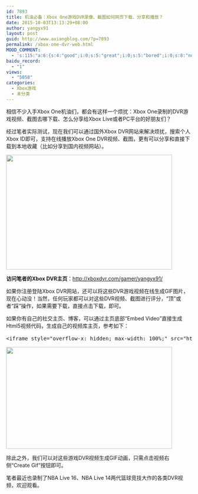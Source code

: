 ```yaml
---
id: 7893
title: 机油必备：Xbox One游戏DVR录像、截图如何网页下载、分享和播放？
date: 2015-10-03T13:13:29+08:00
author: yangyx91
layout: post
guid: http://www.axiangblog.com/?p=7893
permalink: /xbox-one-dvr-web.html
MOOD_COMMENT:
  - 's:115:"a:6:{s:4:"good";i:0;s:5:"great";i:0;s:5:"bored";i:0;s:8:"nonsense";i:0;s:13:"notunderstand";i:0;s:7:"passing";i:0;}";'
baidu_record:
  - "1"
views:
  - "5058"
categories:
  - Xbox游戏
  - 未分类
---
```

相信不少入手Xbox One机油们，都会有这样一个烦扰：Xbox One录制的DVR游戏视频、截图去哪下载、怎么分享给Xbox Live或者PC平台的好朋友们？

经过笔者实际测试，现在我们可以通过国外Xbox DVR网站来解决烦扰，搜索个人Xbox ID即可，支持在线播放Xbox One DVR视频、截图，更有可以分享和直接下载到本地收藏（比如分享到国内视频网站）。

<img loading="lazy" class="alignnone" src="http://www.axiangblog.com/wp-content/uploads/2015/10/2015100305094578.jpg" alt="" width="450" height="311" /> 

**访问笔者的Xbox DVR主页**：<a href="http://xboxdvr.com/gamer/yangyx91/" target="_blank" rel="nofollow" >http://xboxdvr.com/gamer/yangyx91/</a>

如果你注册登陆Xbox DVR网站，还可以将这些DVR游戏视频在线生成GIF图片，现在心动没！当然，任何玩家都可以对这些DVR视频、截图进行评分，“顶”或者“踩”操作，如果需要下载，直接点击下载，即可。

如果你有自己的社交主页、博客，可以通过主页底部“Embed Video”直接生成Html5视频代码，生成自己的视频库主页，参考如下：

<pre class="prettyprint linenums">&lt;iframe style="overflow-x: hidden; max-width: 100%;" src="http://xboxdvr.com/gamer/你的xbox id/videos/embed" width="640" height="430" frameborder="0"&gt;&lt;/iframe&gt;
</pre>

<p class="code">
  <img loading="lazy" class="alignnone" src="http://www.axiangblog.com/wp-content/uploads/2015/10/2015100305094684.jpg" alt="" width="450" height="276" />
</p>

除此之外，我们可以对这些游戏DVR视频生成GIF动画，只需点击视频右侧“Create Gif”按钮即可。



笔者最近也录制了NBA Live 16、NBA Live 14两代篮球竞技大作的各类DVR视频，欢迎观看。